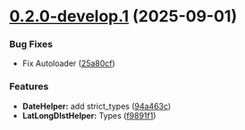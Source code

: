 # [0.2.0-develop.1](https://github.com/FameX/helpers/compare/0.1.2...0.2.0-develop.1) (2025-09-01)


### Bug Fixes

* Fix Autoloader ([25a80cf](https://github.com/FameX/helpers/commit/25a80cf4209c302a92148fd57700aac8168753b3))


### Features

* **DateHelper:** add strict_types ([94a463c](https://github.com/FameX/helpers/commit/94a463c62b7532a28743ba8ba61d28189053bfb6))
* **LatLongDIstHelper:** Types ([f9891f1](https://github.com/FameX/helpers/commit/f9891f1c28ed3ab22236cc8a716c81c38036482d))
